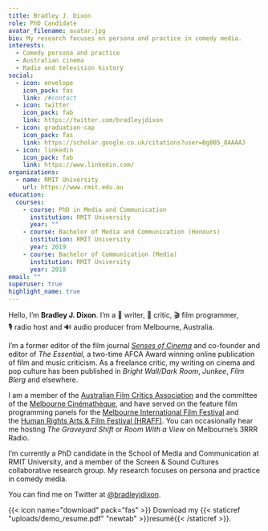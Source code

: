 ```yaml
---
title: Bradley J. Dixon
role: PhD Candidate
avatar_filename: avatar.jpg
bio: My research focuses on persona and practice in comedy media.
interests:
  - Comedy persona and practice
  - Australian cinema
  - Radio and television history
social:
  - icon: envelope
    icon_pack: fas
    link: /#contact
  - icon: twitter
    icon_pack: fab
    link: https://twitter.com/bradleyjdixon
  - icon: graduation-cap
    icon_pack: fas
    link: https://scholar.google.co.uk/citations?user=Bg005_8AAAAJ
  - icon: linkedin
    icon_pack: fab
    link: https://www.linkedin.com/
organizations:
  - name: RMIT University
    url: https://www.rmit.edu.au
education:
  courses:
    - course: PhD in Media and Communication
      institution: RMIT University
      year: ""
    - course: Bachelor of Media and Communication (Honours)
      institution: RMIT University
      year: 2019
    - course: Bachelor of Communication (Media)
      institution: RMIT University
      year: 2018
email: ""
superuser: true
highlight_name: true
---
```

Hello, I’m **Bradley J. Dixon**. I’m a 📝 writer, 🤔 critic, 🎬 film programmer, 🎙 radio host and 🔊 audio producer from Melbourne, Australia.

I’m a former editor of the film journal *[Senses of Cinema](http://www.sensesofcinema.com/)* and co-founder and editor of *The Essential*, a two-time AFCA Award winning online publication of film and music criticism. As a freelance critic, my writing on cinema and pop culture has been published in *Bright Wall/Dark Room*, *Junkee*, *Film Blerg* and elsewhere.

I am a member of the [Australian Film Critics Association](http://www.auscritic.com/) and the committee of the [Melbourne Cinémathèque](http://www.melbournecinematheque.org/), and have served on the feature film programming panels for the [Melbourne International Film Festival](http://www.miff.com.au/) and the [Human Rights Arts & Film Festival (HRAFF)](http://www.hraff.org.au/). You can occasionally hear me hosting *The Graveyard Shift* or *Room With a View* on Melbourne’s 3RRR Radio.

I’m currently a PhD candidate in the School of Media and Communication at RMIT University, and a member of the Screen & Sound Cultures collaborative research group. My research focuses on persona and practice in comedy media.

You can find me on Twitter at [@bradleyjdixon](http://twitter.com/bradleyjdixon).

{{< icon name="download" pack="fas" >}} Download my {{< staticref "uploads/demo_resume.pdf" "newtab" >}}resumé{{< /staticref >}}.